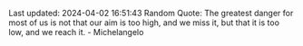 Last updated: 2024-04-02 16:51:43
Random Quote: The greatest danger for most of us is not that our aim is too high, and we miss it, but that it is too low, and we reach it. - Michelangelo
